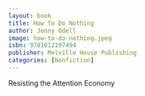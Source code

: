 ```yaml
---
layout: book
title: How To Do Nothing
author: Jenny Odell
image: how-to-do-nothing.jpeg
isbn: 9781612197494
publisher: Melville House Publishing
categories: [Nonfiction]
---
```

Resisting the Attention Economy